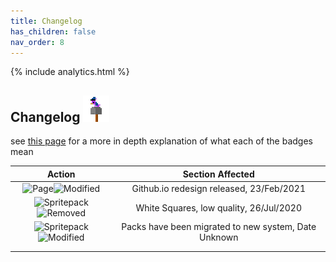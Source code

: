 ```yaml
---
title: Changelog
has_children: false
nav_order: 8
---
```


{% include analytics.html %}

## Changelog ![birb](../assets/images/Birb.png)
see [this page](../Pages/badges.md) for a more in depth explanation of what each of the badges mean

|  Action  |  Section Affected  |
|:-:|:-:|
|  ![Page](https://img.shields.io/badge/-Page-yellow)![Modified](https://img.shields.io/badge/-Modified-orange)  |  Github.io redesign released, 23/Feb/2021  |
|  ![Spritepack](https://img.shields.io/badge/-Spritepack-blue)![Removed](https://img.shields.io/badge/-Removed-red)  |  White Squares, low quality, 26/Jul/2020  |
|  ![Spritepack](https://img.shields.io/badge/-Spritepack-blue)![Modified](https://img.shields.io/badge/-Modified-orange)  |  Packs have been migrated to new system, Date Unknown |
|    |    |
|    |    |
